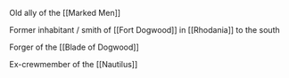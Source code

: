 Old ally of the [[Marked Men]]

Former inhabitant / smith of [[Fort Dogwood]] in [[Rhodania]] to the south

Forger of the [[Blade of Dogwood]]

Ex-crewmember of the [[Nautilus]]
